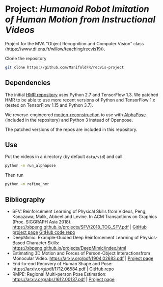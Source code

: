 # Project: _Humanoid Robot Imitation of Human Motion from Instructional Videos_

Project for the MVA "Object Recognition and Computer Vision" class (https://www.di.ens.fr/willow/teaching/recvis19/).

Clone the repository
 ```bash
git clone https://github.com/ManifoldFR/recvis-project
 ```


## Dependencies

The initial [HMR repository](https://github.com/akanazawa/hmr) uses Python 2.7 and TensorFlow 1.3. We patched HMR to be able to use more recent versions of Python and TensorFlow 1.x (tested on TensorFlow 1.15 and Python 3.7).

We reverse-engineered [motion-reconstruction](https://github.com/akanazawa/motion_reconstruction) to use with [AlphaPose](https://github.com/MVIG-SJTU/AlphaPose/tree/pytorch) (included in the repository) and Python 3 instead of Openpose.

The patched versions of the repos are included in this repository.

## Use

Put the videos in a directory (by default `data/vid`) and call
```bash
python -m run_alphapose
```
Then run
```bash
python -m refine_hmr
```

## Bibliography

* SFV: Reinforcement Learning of Physical Skills from Videos, Peng, Kanazawa, Malik, Abbeel and Levine. In ACM Transactions on Graphics (Proc. SIGGRAPH Asia 2018). https://xbpeng.github.io/projects/SFV/2018_TOG_SFV.pdf | [GitHub project page](https://xbpeng.github.io/projects/SFV/index.html) [GitHub code repo](https://github.com/akanazawa/motion_reconstruction)
* DeepMimic: Example-Guided Deep Reinforcement Learning of Physics-Based Character Skills: https://xbpeng.github.io/projects/DeepMimic/index.html
* Estimating 3D Motion and Forces of Person-Object Interactionsfrom Monocular Video. https://arxiv.org/pdf/1904.02683.pdf | [Project page](https://www.di.ens.fr/willow/research/motionforcesfromvideo/research/li19mfv/)
* End-to-end Recovery of Human Shape and Pose: https://arxiv.org/pdf/1712.06584.pdf | [GitHub repo](https://github.com/akanazawa/hmr)
* RMPE: Regional Multi-person Pose Estimation: https://arxiv.org/abs/1612.00137.pdf | [Project page](https://www.mvig.org/research/alphapose.html)